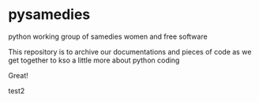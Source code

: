 # pysamedies
python working group of samedies women and free software

This repository is to archive our documentations and pieces of code as we get together to kso a little more about python coding

Great!

test2
